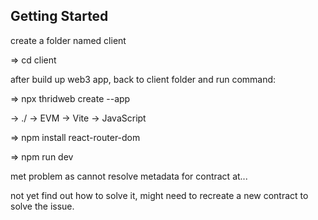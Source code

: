 ## Getting Started

create a folder named client

=> cd client

after build up web3 app, back to client folder and run command:

=> npx thridweb create --app

-> ./ -> EVM -> Vite -> JavaScript

=> npm install react-router-dom

=> npm run dev

met problem as cannot resolve metadata for contract at...

not yet find out how to solve it, might need to recreate a new contract to solve the issue.
